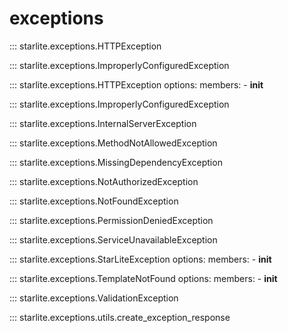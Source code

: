 # exceptions

::: starlite.exceptions.HTTPException

::: starlite.exceptions.ImproperlyConfiguredException

::: starlite.exceptions.HTTPException
    options:
        members:
            - __init__

::: starlite.exceptions.ImproperlyConfiguredException

::: starlite.exceptions.InternalServerException

::: starlite.exceptions.MethodNotAllowedException

::: starlite.exceptions.MissingDependencyException

::: starlite.exceptions.NotAuthorizedException

::: starlite.exceptions.NotFoundException

::: starlite.exceptions.PermissionDeniedException

::: starlite.exceptions.ServiceUnavailableException

::: starlite.exceptions.StarLiteException
    options:
        members:
            - __init__

::: starlite.exceptions.TemplateNotFound
    options:
        members:
            - __init__

::: starlite.exceptions.ValidationException

::: starlite.exceptions.utils.create_exception_response
